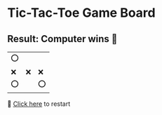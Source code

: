 # Tic-Tac-Toe Game Board
## Result: Computer wins 🤖
|   |   |   |
|---|---|---|
|⭕ |  |  |
|❌ |❌ |❌ |
|⭕ |  |⭕ |

🔄 [Click here](EEEEEEEEE.md) to restart